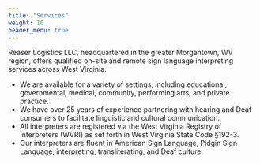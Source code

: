 ```yaml
---
title: "Services"
weight: 10
header_menu: true
---
```


Reaser Logistics LLC, headquartered in the greater Morgantown, WV region, offers qualified on-site and remote sign language interpreting services across West Virginia.

- We are available for a variety of settings, including educational, governmental, medical, community, performing arts, and private practice.
- We have over 25 years of experience partnering with hearing and Deaf consumers to facilitate linguistic and cultural communication.
- All interpreters are registered via the West Virginia Registry of Interpreters (WVRI) as set forth in West Virginia State Code §192-3.
- Our interpreters are fluent in American Sign Language, Pidgin Sign Language, interpreting, transliterating, and Deaf culture.
